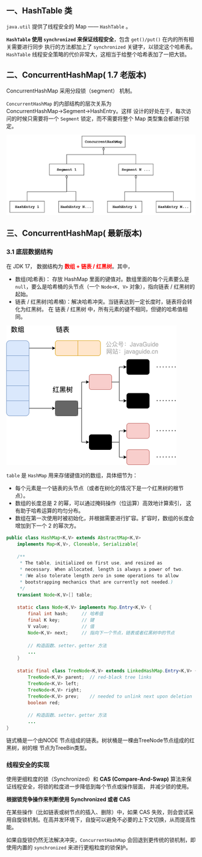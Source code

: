## 一、HashTable 类

`java.util`  提供了线程安全的 Map —— `HashTable` 。

**`HashTable` 使用 `synchronized` 来保证线程安全**，包含 `get()/put()` 在内的所有相关需要进行同步 执行的方法都加上了 `synchronized`  关键字，以锁定这个哈希表。`HashTable` 线程安全策略的代价非常大，这相当于给整个哈希表加了一把大锁。



## 二、ConcurrentHashMap( 1.7 老版本)

ConcurrentHashMap 采用分段锁（segment） 机制。

`ConcurrentHashMap` 的内部结构的层次关系为 ConcurrentHashMap→Segment→HashEntry。这样 设计的好处在于，每次访问的时候只需要将一个 `Segment` 锁定，而不需要将整个 Map 类型集合都进行锁定。

<img src="images/image-20240828192953841.png" alt="image-20240828192953841" style="zoom:80%;" />



## 三、ConcurrentHashMap( 最新版本)

### 3.1 底层数据结构

在 JDK 17， 数据结构为 <font color="red">**数组 + 链表 / 红黑树**</font>。其中，

- 数组(哈希表)： 存放 HashMap 里面的键值对。数组里面的每个元素要么是 `null`，要么是哈希桶的头节点（一个 `Node<K, V>` 对象），指向链表 / 红黑树的起始。
- 链表 / 红黑树(哈希桶)：解决哈希冲突。当链表达到一定长度时，链表将会转化为红黑树。 在 链表 / 红黑树 中，所有元素的键不相同，但键的哈希值相同。

![jdk1.8之后的内部结构-HashMap](images/jdk1.8_hashmap.png)



`table` 是 `HashMap` 用来存储键值对的数组，具体细节为：

- 每个元素是一个链表的头节点（或者在树化的情况下是一个红黑树的根节点）。
- 数组的长度总是 2 的幂，可以通过掩码操作（位运算）高效地计算索引， 这有助于哈希运算的均匀分布。
- 数组在第一次使用时被初始化，并根据需要进行扩容。扩容时，数组的长度会增加到下一个 2 的幂次方。

```java
public class HashMap<K,V> extends AbstractMap<K,V>
    implements Map<K,V>, Cloneable, Serializable{
    
    /**
     * The table, initialized on first use, and resized as
     * necessary. When allocated, length is always a power of two.
     * (We also tolerate length zero in some operations to allow
     * bootstrapping mechanics that are currently not needed.)
     */
    transient Node<K,V>[] table;
    
    static class Node<K,V> implements Map.Entry<K,V> {
        final int hash;     // 哈希值
        final K key;        // 键
        V value;            // 值
        Node<K,V> next;     // 指向下一个节点，链表或者红黑树中的节点

        // 构造函数、setter、getter 方法
        ...
    }
    
    static final class TreeNode<K,V> extends LinkedHashMap.Entry<K,V> {
        TreeNode<K,V> parent;  // red-black tree links
        TreeNode<K,V> left;
        TreeNode<K,V> right;
        TreeNode<K,V> prev;    // needed to unlink next upon deletion
        boolean red;
      
        // 构造函数、setter、getter 方法
    	...
}

```

链式桶是一个由NODE 节点组成的链表。树状桶是一棵由TreeNode节点组成的红黑树，树的根 节点为TreeBin类型。





### 线程安全的实现

使用更细粒度的锁（Synchronized）和 **CAS (Compare-And-Swap)** 算法来保证线程安全，将锁的粒度进一步降低到每个节点或操作层面， 并减少锁的使用。

**根据锁竞争操作来判断使用 Synchronized 或者 CAS** 

在某些操作（比如链表或树节点的插入、删除）中，如果 CAS 失败，则会尝试采用自旋锁机制。在高并发环境下，自旋可以避免不必要的上下文切换，从而提高性能。

如果自旋锁仍然无法解决冲突，`ConcurrentHashMap` 会回退到更传统的锁机制，即使用内置的 `synchronized` 来进行更粗粒度的锁保护。



